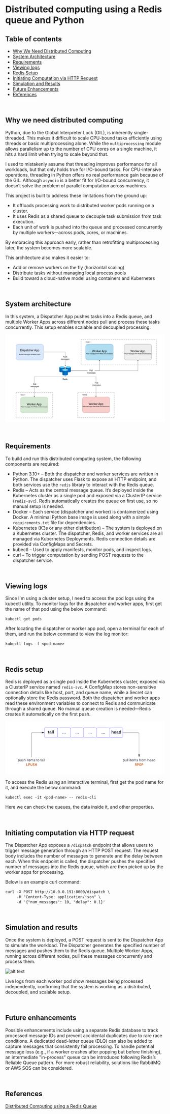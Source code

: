 # Distributed computing using a Redis queue and Python

## Table of contents

- [Why We Need Distributed Computing](#why-we-need-distributed-computing)
- [System Architecture](#system-architecture)
- [Requirements](#requirements)
- [Viewing logs](#viewing-logs)
- [Redis Setup](#redis-setup)
- [Initiating Computation via HTTP Request](#initiating-computation-via-http-request)
- [Simulation and Results](#simulation-and-results)
- [Future Enhancements](#future-enhancements)
- [References](#references)

<br>

## Why we need distributed computing

Python, due to the Global Interpreter Lock (GIL), is inherently single-threaded. This makes it difficult to scale CPU-bound tasks efficiently using threads or basic multiprocessing alone. While the `multiprocessing` module allows parallelism up to the number of CPU cores on a single machine, it hits a hard limit when trying to scale beyond that.

I used to mistakenly assume that threading improves performance for all workloads, but that only holds true for I/O-bound tasks. For CPU-intensive operations, threading in Python offers no real performance gain because of the GIL. Although `asyncio` is a better fit for I/O-bound concurrency, it doesn’t solve the problem of parallel computation across machines.

This project is built to address these limitations from the ground up:
* It offloads processing work to distributed worker pods running on a cluster.
* It uses Redis as a shared queue to decouple task submission from task execution.
* Each unit of work is pushed into the queue and processed concurrently by multiple workers—across pods, cores, or machines.

By embracing this approach early, rather than retrofitting multiprocessing later, the system becomes more scalable.

This architecture also makes it easier to:
* Add or remove workers on the fly (horizontal scaling)
* Distribute tasks without managing local process pools
* Build toward a cloud-native model using containers and Kubernetes

<br>

## System architecture

In this system, a Dispatcher App pushes tasks into a Redis queue, and multiple Worker Apps across different nodes pull and process these tasks concurrently. This setup enables scalable and decoupled processing.

![alt text](https://github.com/siddhesh2263/distributed-computing-redis-python/blob/main/assets/architecture.png?raw=true)

<br>

## Requirements

To build and run this distributed computing system, the following components are required:
* Python 3.10+ – Both the dispatcher and worker services are written in Python. The dispatcher uses Flask to expose an HTTP endpoint, and both services use the `redis` library to interact with the Redis queue.
* Redis – Acts as the central message queue. It’s deployed inside the Kubernetes cluster as a single pod and exposed via a ClusterIP service (`redis-svc`). Redis automatically creates the queue on first use, so no manual setup is needed.
* Docker – Each service (dispatcher and worker) is containerized using Docker. A minimal Python base image is used along with a simple `requirements.txt` file for dependencies.
* Kubernetes (K3s or any other distribution) – The system is deployed on a Kubernetes cluster. The dispatcher, Redis, and worker services are all managed via Kubernetes Deployments. Redis connection details are provided via ConfigMaps and Secrets.
* kubectl – Used to apply manifests, monitor pods, and inspect logs.
* curl – To trigger computation by sending POST requests to the dispatcher service.

<br>

## Viewing logs

Since I'm using a cluster setup, I need to access the pod logs using the kubectl utility. To monitor logs for the dispatcher and worker apps, first get the name of that pod using the below command:
```
kubectl get pods
```

After locating the dispatcher or worker app pod, open a terminal for each of them, and run the below command to view the log monitor:
```
kubectl logs -f <pod-name>
```

<br>

## Redis setup

Redis is deployed as a single pod inside the Kubernetes cluster, exposed via a ClusterIP service named `redis-svc`. A ConfigMap stores non-sensitive connection details like host, port, and queue name, while a Secret can optionally store the Redis password. Both the dispatcher and worker apps read these environment variables to connect to Redis and communicate through a shared queue. No manual queue creation is needed—Redis creates it automatically on the first push.

![alt text](https://github.com/siddhesh2263/distributed-computing-redis-python/blob/main/assets/redis_queue.png?raw=true)

To access the Redis using an interactive terminal, first get the pod name for it, and execute the below command:
```
kubectl exec -it <pod-name> -- redis-cli
```

Here we can check the queues, the data inside it, and other properties.

<br>

## Initiating computation via HTTP request

The Dispatcher App exposes a `/dispatch` endpoint that allows users to trigger message generation through an HTTP POST request. The request body includes the number of messages to generate and the delay between each. When this endpoint is called, the dispatcher pushes the specified number of messages into the Redis queue, which are then picked up by the worker apps for processing.

Below is an example curl command:
```
curl -X POST http://10.0.0.191:8000/dispatch \
     -H "Content-Type: application/json" \
     -d '{"num_messages": 10, "delay": 0.1}'
```

<br>

## Simulation and results

Once the system is deployed, a POST request is sent to the Dispatcher App to simulate the workload. The Dispatcher generates the specified number of messages and pushes them to the Redis queue. Multiple Worker Apps, running across different nodes, pull these messages concurrently and process them.

![alt text](https://github.com/siddhesh2263/distributed-computing-redis-python/blob/main/assets/simulation.gif?raw=true)

Live logs from each worker pod show messages being processed independently, confirming that the system is working as a distributed, decoupled, and scalable setup.

<br>

## Future enhancements

Possible enhancements include using a separate Redis database to track processed message IDs and prevent accidental duplicates due to rare race conditions. A dedicated dead-letter queue (DLQ) can also be added to capture messages that consistently fail processing. To handle potential message loss (e.g., if a worker crashes after popping but before finishing), an intermediate "in-process" queue can be introduced following Redis’s Reliable Queue pattern. For more robust reliability, solutions like RabbitMQ or AWS SQS can be considered.

<br>

## References

[Distributed Computing using a Redis Queue](https://www.youtube.com/watch?v=XCSARhkRg7g)